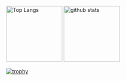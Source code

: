 <p align="left"> 
  <img alt="Top Langs" height="150px" src="https://github-readme-stats.vercel.app/api/top-langs/?username=marishikaw&layout=compact&show_icons=true&theme=merko" />
  <img alt="github stats" height="150px" src="https://github-readme-stats.vercel.app/api?username=marishikaw&theme=onedark&show_icons=ture" />
</p>

[![trophy](https://github-profile-trophy.vercel.app/?username=marishikaw&theme=onedark&column=7
)](https://github.com/ryo-ma/github-profile-trophy)
